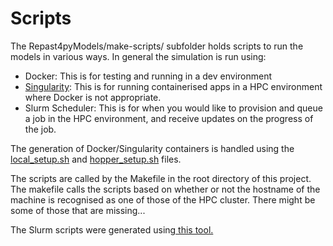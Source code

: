 # Scripts

The Repast4pyModels/make-scripts/ subfolder holds scripts to run the models in various ways. In general the simulation is run using:

- Docker: This is for testing and running in a dev environment
- [Singularity](https://wiki.orc.gmu.edu/mkdocs/Containerized_jobs_on_Hopper/): This is for running containerised apps in a HPC environment where Docker is not appropriate.
- Slurm Scheduler: This is for when you would like to provision and queue a job in the HPC environment, and receive updates on the progress of the job.

The generation of Docker/Singularity containers is handled using the [local_setup.sh](./make-scripts/local_setup.sh) and [hopper_setup.sh](./make-scripts/hopper_setup.sh) files. 

The scripts are called by the Makefile in the root directory of this project. The makefile calls the scripts based on whether or not the hostname of the machine is recognised as one of those of the HPC cluster. There might be some of those that are missing...

The Slurm scripts were generated using[ this tool.](https://wiki.orc.gmu.edu/mkdocs/slurm_generator/slurm_script_generator.html)
